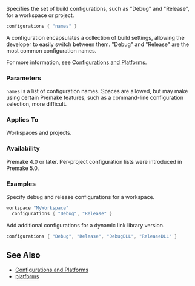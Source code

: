 Specifies the set of build configurations, such as "Debug" and "Release", for a workspace or project.

```lua
configurations { "names" }
```

A configuration encapsulates a collection of build settings, allowing the developer to easily switch between them. "Debug" and "Release" are the most common configuration names.

For more information, see [Configurations and Platforms](Configurations-and-Platforms.md).

### Parameters ###

`names` is a list of configuration names. Spaces are allowed, but may make using certain Premake features, such as a command-line configuration selection, more difficult.

### Applies To ###

Workspaces and projects.

### Availability ###

Premake 4.0 or later. Per-project configuration lists were introduced in Premake 5.0.

### Examples ###

Specify debug and release configurations for a workspace.

```lua
workspace "MyWorkspace"
  configurations { "Debug", "Release" }
```

Add additional configurations for a dynamic link library version.

```lua
configurations { "Debug", "Release", "DebugDLL", "ReleaseDLL" }
```


## See Also ##

* [Configurations and Platforms](Configurations-and-Platforms.md)
* [platforms](platforms.md)
